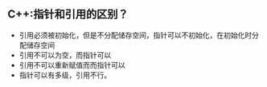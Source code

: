 ## C++:指针和引用的区别？
- 引用必须被初始化，但是不分配储存空间，指针可以不初始化，在初始化时分配储存空间
- 引用不可以为空，而指针可以
- 引用不可以重新赋值而而指针可以
- 指针可以有多级，引用不行。
